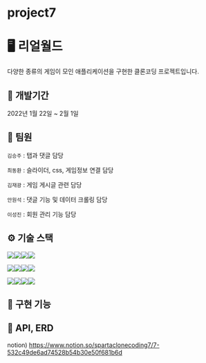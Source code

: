 # project7

# 🖥️ 리얼월드
다양한 종류의 게임이 모인 애플리케이션을 구현한 클론코딩 프로젝트입니다.


## 📆 개발기간
2022년 1월 22일 ~ 2월 1일


## 👥 팀원
`김승주` : 탭과 댓글 담당

`최동환` : 슬라이더, css, 게임정보 연결 담당

`김재광` : 게임 게시글 관련 담당

`안원석` : 댓글 기능 및 데이터 크롤링 담당

`이성진` : 회원 관리 기능 담당


## ⚙ 기술 스택
<img src="https://img.shields.io/badge/JAVA-007396?style=for-the-badge&logo=java&logoColor=white"><img src="https://img.shields.io/badge/Spring-6DB33F?style=for-the-badge&logo=Spring&logoColor=white"><img src="https://img.shields.io/badge/mysql-4479A1?style=for-the-badge&logo=mysql&logoColor=white"><img src="https://img.shields.io/badge/javascript-F7DF1E?style=for-the-badge&logo=javascript&logoColor=black">

<img src="https://img.shields.io/badge/react-61DAFB?style=for-the-badge&logo=react&logoColor=black"><img src="https://img.shields.io/badge/html-E34F26?style=for-the-badge&logo=html5&logoColor=white"><img src="https://img.shields.io/badge/css-1572B6?style=for-the-badge&logo=css3&logoColor=white"><img src="https://img.shields.io/badge/github-181717?style=for-the-badge&logo=github&logoColor=white">

<img src="https://img.shields.io/badge/gradle-89DAFB?style=for-the-badge&logo=gradle&logoColor=gray"><img src="https://img.shields.io/badge/redux-217F3E?style=for-the-badge&logo=redux&logoColor=black"><img src="https://img.shields.io/badge/aws-232F3E?style=for-the-badge&logo=aws&logoColor=white"><img src="https://img.shields.io/badge/apache tomcat-F8DC75?style=for-the-badge&logo=apachetomcat&logoColor=white">


## 🥾 구현 기능


## 📝 API, ERD
notion) https://www.notion.so/spartaclonecoding7/7-532c49de6ad74528b54b30e50f681b6d



